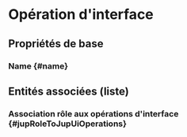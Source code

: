 # Opération d'interface
<!--- THIS FILE IS GENERATED PLEASE DO NOT EDIT IT DIRECTLY --->



## Propriétés de base

### Name {#name}
        




## Entités associées (liste)

### Association rôle aux opérations d'interface {#jupRoleToJupUiOperations}
        




